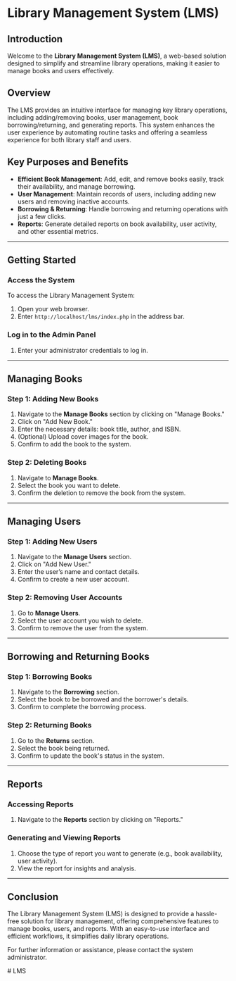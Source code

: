 # Library Management System (LMS)

## Introduction
Welcome to the **Library Management System (LMS)**, a web-based solution designed to simplify and streamline library operations, making it easier to manage books and users effectively.

## Overview
The LMS provides an intuitive interface for managing key library operations, including adding/removing books, user management, book borrowing/returning, and generating reports. This system enhances the user experience by automating routine tasks and offering a seamless experience for both library staff and users.

## Key Purposes and Benefits
- **Efficient Book Management**: Add, edit, and remove books easily, track their availability, and manage borrowing.
- **User Management**: Maintain records of users, including adding new users and removing inactive accounts.
- **Borrowing & Returning**: Handle borrowing and returning operations with just a few clicks.
- **Reports**: Generate detailed reports on book availability, user activity, and other essential metrics.

---

## Getting Started

### Access the System
To access the Library Management System:

1. Open your web browser.
2. Enter `http://localhost/lms/index.php` in the address bar.

### Log in to the Admin Panel
1. Enter your administrator credentials to log in.
   
---

## Managing Books

### Step 1: Adding New Books
1. Navigate to the **Manage Books** section by clicking on "Manage Books."
2. Click on "Add New Book."
3. Enter the necessary details: book title, author, and ISBN.
4. (Optional) Upload cover images for the book.
5. Confirm to add the book to the system.

### Step 2: Deleting Books
1. Navigate to **Manage Books**.
2. Select the book you want to delete.
3. Confirm the deletion to remove the book from the system.

---

## Managing Users

### Step 1: Adding New Users
1. Navigate to the **Manage Users** section.
2. Click on "Add New User."
3. Enter the user’s name and contact details.
4. Confirm to create a new user account.

### Step 2: Removing User Accounts
1. Go to **Manage Users**.
2. Select the user account you wish to delete.
3. Confirm to remove the user from the system.

---

## Borrowing and Returning Books

### Step 1: Borrowing Books
1. Navigate to the **Borrowing** section.
2. Select the book to be borrowed and the borrower's details.
3. Confirm to complete the borrowing process.

### Step 2: Returning Books
1. Go to the **Returns** section.
2. Select the book being returned.
3. Confirm to update the book's status in the system.

---

## Reports

### Accessing Reports
1. Navigate to the **Reports** section by clicking on "Reports."

### Generating and Viewing Reports
1. Choose the type of report you want to generate (e.g., book availability, user activity).
2. View the report for insights and analysis.

---

## Conclusion
The Library Management System (LMS) is designed to provide a hassle-free solution for library management, offering comprehensive features to manage books, users, and reports. With an easy-to-use interface and efficient workflows, it simplifies daily library operations.

For further information or assistance, please contact the system administrator.

#   L M S  
 
